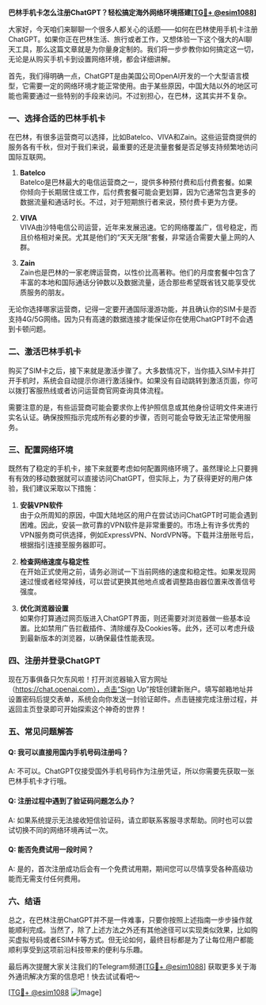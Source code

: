 **巴林手机卡怎么注册ChatGPT？轻松搞定海外网络环境搭建[[TG💪+ @esim1088](https://t.me/s/esim1088)]**

大家好，今天咱们来聊聊一个很多人都关心的话题——如何在巴林使用手机卡注册ChatGPT。如果你正在巴林生活、旅行或者工作，又想体验一下这个强大的AI聊天工具，那么这篇文章就是为你量身定制的。我们将一步步教你如何搞定这一切，无论是从购买手机卡到设置网络环境，都会详细讲解。

首先，我们得明确一点，ChatGPT是由美国公司OpenAI开发的一个大型语言模型，它需要一定的网络环境才能正常使用。由于某些原因，中国大陆以外的地区可能也需要通过一些特别的手段来访问。不过别担心，在巴林，这其实并不复杂。

### 一、选择合适的巴林手机卡

在巴林，有很多运营商可以选择，比如Batelco、VIVA和Zain。这些运营商提供的服务各有千秋，但对于我们来说，最重要的还是流量套餐是否足够支持频繁地访问国际互联网。

1. **Batelco**  
   Batelco是巴林最大的电信运营商之一，提供多种预付费和后付费套餐。如果你倾向于长期居住或工作，后付费套餐可能会更划算，因为它通常包含更多的数据流量和通话时长。不过，对于短期旅行者来说，预付费卡更为方便。

2. **VIVA**  
   VIVA由沙特电信公司运营，近年来发展迅速。它的网络覆盖广，信号稳定，而且价格相对亲民。尤其是他们的“天天无限”套餐，非常适合需要大量上网的人群。

3. **Zain**  
   Zain也是巴林的一家老牌运营商，以性价比高著称。他们的月度套餐中包含了丰富的本地和国际通话分钟数以及数据流量，适合那些希望既省钱又能享受优质服务的朋友。

无论你选择哪家运营商，记得一定要开通国际漫游功能，并且确认你的SIM卡是否支持4G/5G网络。因为只有高速的数据连接才能保证你在使用ChatGPT时不会遇到卡顿问题。

### 二、激活巴林手机卡

购买了SIM卡之后，接下来就是激活步骤了。大多数情况下，当你插入SIM卡并打开手机时，系统会自动提示你进行激活操作。如果没有自动跳转到激活页面，你可以拨打客服热线或者访问运营商官网查询具体流程。

需要注意的是，有些运营商可能会要求你上传护照信息或其他身份证明文件来进行实名认证。确保按照指示完成所有必要的步骤，否则可能会导致无法正常使用服务。

### 三、配置网络环境

既然有了稳定的手机卡，接下来就要考虑如何配置网络环境了。虽然理论上只要拥有有效的移动数据就可以直接访问ChatGPT，但实际上，为了获得更好的用户体验，我们建议采取以下措施：

1. **安装VPN软件**  
   由于众所周知的原因，中国大陆地区的用户在尝试访问ChatGPT时可能会遇到困难。因此，安装一款可靠的VPN软件是非常重要的。市场上有许多优秀的VPN服务商可供选择，例如ExpressVPN、NordVPN等。下载并注册账号后，根据指引连接至服务器即可。

2. **检查网络速度与稳定性**  
   在开始正式使用之前，请务必测试一下当前网络的速度和稳定性。如果发现网速过慢或者经常掉线，可以尝试更换其他地点或者调整路由器位置来改善信号强度。

3. **优化浏览器设置**  
   如果你打算通过网页版进入ChatGPT界面，则还需要对浏览器做一些基本设置。比如禁用广告拦截插件、清除缓存及Cookies等。此外，还可以考虑升级到最新版本的浏览器，以确保最佳性能表现。

### 四、注册并登录ChatGPT

现在万事俱备只欠东风啦！打开浏览器输入官方网址（https://chat.openai.com），点击“Sign Up”按钮创建新账户。填写邮箱地址并设置密码后提交表单，系统会向你发送一封验证邮件。点击链接完成注册过程，并返回主页登录即可开始探索这个神奇的世界！

### 五、常见问题解答

#### Q: 我可以直接用国内手机号码注册吗？
A: 不可以。ChatGPT仅接受国外手机号码作为注册凭证，所以你需要先获取一张巴林手机卡才行哦。

#### Q: 注册过程中遇到了验证码问题怎么办？
A: 如果系统提示无法接收短信验证码，请立即联系客服寻求帮助。同时也可以尝试切换不同的网络环境再试一次。

#### Q: 能否免费试用一段时间？
A: 是的，首次注册成功后会有一个免费试用期，期间您可以尽情享受各种高级功能而无需支付任何费用。

### 六、结语

总之，在巴林注册ChatGPT并不是一件难事，只要你按照上述指南一步步操作就能顺利完成。当然了，除了上述方法之外还有其他途径可以实现类似效果，比如购买虚拟号码或者ESIM卡等方式。但无论如何，最终目标都是为了让每位用户都能顺利享受到这项前沿科技带来的便利与乐趣。

最后再次提醒大家关注我们的Telegram频道[[TG💪+ @esim1088](https://t.me/s/esim1088)] 获取更多关于海外通讯解决方案的信息吧！快去试试看吧～

[[TG💪+ @esim1088](https://t.me/s/esim1088) ![Image](https://i.postimg.cc/4NQfJmqS/Snipaste-2025-05-13-00-14-12.png)]